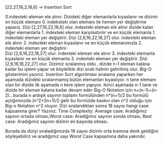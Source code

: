 [22,27,16,2,18,6] -> Insertion Sort

0.indexteki eleman ele alınır.
Dizideki diğer elemanlarla kıyaslanır ve dizinin en küçük elemanı 0. indeksteki olan elemanı ile hemen yer değiştirme yaparız.
Dizi [2,27,16,22,18,6] olur.
indexteki eleman ele alınır  dizide kalan diğer elemanlarla 1. indexteki eleman karşılastırılır ve en küçük elemanla 1. indexteki eleman yer değiştirir.
Dizi [2,6,16,22,18,27] olur.
indexteki eleman ele alınır  2. indexteki eleman kıyaslanır ve en küçük elemanımızla 2. indexteki eleman yer değiştirir.  
Dizi [2,6,16,22,18,27] olur.
indexteki eleman ele alınır  3. indexteki elemanla kıyaslanır ve en küçük elemanla 3. indexteki eleman yer değiştirir.
Dizi [2,6,16,18,22,27] olur.
Dizimiz sıralanmış oldu  , dizide n-1 eleman kalana kadar bu işlemi yapar ve böylelikle dizi sıralı halinin getirilmiş olur.
Big-O gösterimini yazınız.
Insertion Sort algoritması sıralama yaparken her aşamada dizideki sıralanmamış bütün elemanları kıyaslıyor.
n tane elemanı olan bir dizide ilk aşamada n kere işlem yapıyor. ikinci aşamada n-1 tane ve dizide bir eleman kalana kadar  devam eder
Big-O Notation için n+(n-1)+(n-2)...burada n ardışık sayının toplamı formülünden n*(n+1)/2 bu formülü açtığımınzda (n^2+2n+1)/2 gelir bu formülde baskın olan n^2 olduğu için Big-o Notation n^2 oluyor.
Dizi sıralandıktan sonra 18 sayısı hangi case kapsamına girer? Yazınız.
Time Complexity: Average case: Aradığımız sayının ortada olması,Worst case: Aradığımız sayının sonda olması, Best case: Aradığımız sayının dizinin en başında olması.

Burada da diziyi sıraladığımızda 18 sayısı dizinin orta kısmına denk geldiğini söyleyebilirz ve aradığımız sayı Worst Case kapsamına daha yakındır.
